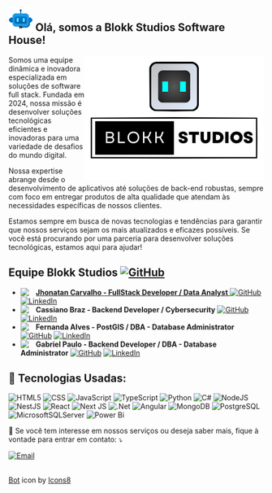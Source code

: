 ##  <img src="./icons8-bot.gif"/> Olá, somos a Blokk Studios Software House!

 <img align="right" src="./LOGO_FINAL_-_BLOKK-removebg.png"/>

<p align="left"> 
Somos uma equipe dinâmica e inovadora especializada em soluções de software full stack. Fundada em 2024, nossa missão é desenvolver soluções tecnológicas eficientes e inovadoras para uma variedade de desafios do mundo digital.

Nossa expertise abrange desde o desenvolvimento de aplicativos até soluções de back-end robustas, sempre com foco em entregar produtos de alta qualidade que atendam às necessidades específicas de nossos clientes.

Estamos sempre em busca de novas tecnologias e tendências para garantir que nossos serviços sejam os mais atualizados e eficazes possíveis. Se você está procurando por uma parceria para desenvolver soluções tecnológicas, estamos aqui para ajudar!

## Equipe Blokk Studios <a href="https://github.com/BlokkStudios" title="Github" target="_blank"><img src="https://img.shields.io/badge/Github-E34F26?style=for-the-badge&logo=github&logoColor=white" alt="GitHub"/>
-  **<img align="left" width="30px" src="./jhonatan-blokk.ico"/>Jhonatan Carvalho - FullStack Developer / Data Analyst**  <a href="https://github.com/jhonatanCarvalh0" title="Github" target="_blank"><img src="https://img.shields.io/badge/Github-000000?style=for-the-badge&logo=github&logoColor=white" alt="GitHub"/></a> <a href="https://www.linkedin.com/in/jhonatancarvalh0/" title="LinkedIn" target="_blank"><img src="https://img.shields.io/badge/LinkedIn-0077B5?style=for-the-badge&logo=linkedin&logoColor=white" alt="LinkedIn"/></a>
- **<img align="left" width="30px" src="./cassiano-blokk.ico"/>Cassiano Braz - Backend Developer / Cybersecurity**  <a href="https://github.com/cassianobraz" title="Github" target="_blank"><img src="https://img.shields.io/badge/Github-000000?style=for-the-badge&logo=github&logoColor=white" alt="GitHub"/></a> <a href="https://www.linkedin.com/in/cassiano-pereira-4b39a120b" title="LinkedIn" target="_blank"><img src="https://img.shields.io/badge/LinkedIn-0077B5?style=for-the-badge&logo=linkedin&logoColor=white" alt="LinkedIn"/></a>
- **<img align="left" width="30px" src="./fernanda-blokk.ico"/>Fernanda Alves - PostGIS / DBA - Database Administrator**  <a href="https://github.com/ffalves1998" title="Github" target="_blank"><img src="https://img.shields.io/badge/Github-000000?style=for-the-badge&logo=github&logoColor=white" alt="GitHub"/></a> <a href="https://www.linkedin.com/in/alvesff/" title="LinkedIn" target="_blank"><img src="https://img.shields.io/badge/LinkedIn-0077B5?style=for-the-badge&logo=linkedin&logoColor=white" alt="LinkedIn"/></a>
- **<img align="left" width="30px" src="./gabriel-blokk.ico"/>Gabriel Paulo - Backend Developer / DBA - Database Administrator**  <a href="https://github.com/GabrielAlves-bot" title="Github" target="_blank"><img src="https://img.shields.io/badge/Github-000000?style=for-the-badge&logo=github&logoColor=white" alt="GitHub"/></a> <a href="https://www.linkedin.com/in/gabriel-alves-de-paulo/" title="LinkedIn" target="_blank"><img src="https://img.shields.io/badge/LinkedIn-0077B5?style=for-the-badge&logo=linkedin&logoColor=white" alt="LinkedIn"/></a>

<h2 align="left">
🚀 Tecnologias Usadas:
</h2>


![HTML5](https://img.shields.io/badge/HTML5-E34F26?style=for-the-badge&logo=html5&logoColor=white)
![CSS](https://img.shields.io/badge/CSS3-1572B6?style=for-the-badge&logo=css3&logoColor=white)
![JavaScript](https://img.shields.io/badge/JavaScript-F7DF1E?style=for-the-badge&logo=javascript&logoColor=black)
![TypeScript](https://img.shields.io/badge/TypeScript-007ACC?style=for-the-badge&logo=typescript&logoColor=white)
![Python](https://img.shields.io/badge/python-3670A0?style=for-the-badge&logo=python&logoColor=ffdd54)
![C#](https://img.shields.io/badge/c%23-%23239120.svg?style=for-the-badge&logo=csharp&logoColor=white)
![NodeJS](https://img.shields.io/badge/Node.js-339933?style=for-the-badge&logo=nodedotjs&logoColor=white)
![NestJS](https://img.shields.io/badge/NestJS-E0234E?style=for-the-badge&logo=nestjs&logoColor=white)
![React](https://img.shields.io/badge/react%20-%2320232a.svg?&style=for-the-badge&logo=react&logoColor=%2361DAFB)
![Next JS](https://img.shields.io/badge/Next-black?style=for-the-badge&logo=next.js&logoColor=white)
![.Net](https://img.shields.io/badge/.NET-5C2D91?style=for-the-badge&logo=.net&logoColor=white)
![Angular](https://img.shields.io/badge/Angular-DD0031?style=for-the-badge&logo=angular&logoColor=white)
![MongoDB](https://img.shields.io/badge/MongoDB-47A248?style=for-the-badge&logo=mongodb&logoColor=white)
![PostgreSQL](https://img.shields.io/badge/PostgreSQL-316192?style=for-the-badge&logo=postgresql&logoColor=white)
![MicrosoftSQLServer](https://img.shields.io/badge/Microsoft%20SQL%20Server-CC2927?style=for-the-badge&logo=microsoft%20sql%20server&logoColor=white)
![Power Bi](https://img.shields.io/badge/power_bi-F2C811?style=for-the-badge&logo=powerbi&logoColor=black)

<!-- Adicione mais tecnologias conforme necessário -->

<p align="left">
  💌 Se você tem interesse em nossos serviços ou deseja saber mais, fique à vontade para entrar em contato: ⤵️
</p>

<a href="mailto:blokk.softhouse@gmail.com" title="Email" target="_blank">
<img src="https://img.shields.io/badge/Email-D14836?style=for-the-badge&logo=gmail&logoColor=white" alt="Email"/></a>


<br>

<!-- Aqui você pode adicionar widgets de estatísticas do GitHub, se desejar -->

<br>

<p align="center">
  <!-- Aqui você pode adicionar troféus do GitHub ou outras conquistas, se desejar -->
</p>

<a target="_blank" href="https://icons8.com/icon/1RueIplXPGd2/chatbot">Bot</a> icon by <a target="_blank" href="https://icons8.com">Icons8</a>
